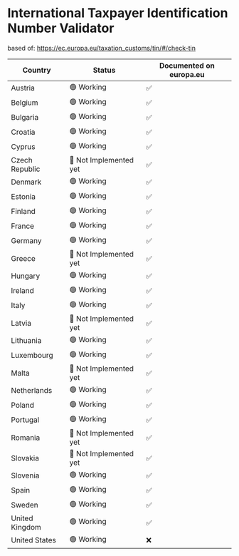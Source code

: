 # International Taxpayer Identification Number Validator

based of: https://ec.europa.eu/taxation_customs/tin/#/check-tin


| Country        | Status                 | Documented on europa.eu  |
| -------------- | ---------------------- | ------------------------ |
| Austria        | 🟢 Working             | ✅                        |
| Belgium        | 🟢 Working             | ✅                        |
| Bulgaria       | 🟢 Working             | ✅                        |
| Croatia        | 🟢 Working             | ✅                        |
| Cyprus         | 🟢 Working             | ✅                        |
| Czech Republic | 🔴 Not Implemented yet | ✅                        |
| Denmark        | 🟢 Working             | ✅                        |
| Estonia        | 🟢 Working             | ✅                        |
| Finland        | 🟢 Working             | ✅                        |
| France         | 🟢 Working             | ✅                        |
| Germany        | 🟢 Working             | ✅                        |
| Greece         | 🔴 Not Implemented yet | ✅                        |
| Hungary        | 🟢 Working             | ✅                        |
| Ireland        | 🟢 Working             | ✅                        |
| Italy          | 🟢 Working             | ✅                        |
| Latvia         | 🔴 Not Implemented yet | ✅                        |
| Lithuania      | 🟢 Working             | ✅                        |
| Luxembourg     | 🟢 Working             | ✅                        |
| Malta          | 🔴 Not Implemented yet | ✅                        |
| Netherlands    | 🟢 Working             | ✅                        |
| Poland         | 🟢 Working             | ✅                        |
| Portugal       | 🟢 Working             | ✅                        |
| Romania        | 🔴 Not Implemented yet | ✅                        |
| Slovakia       | 🔴 Not Implemented yet | ✅                        |
| Slovenia       | 🟢 Working             | ✅                        |
| Spain          | 🟢 Working             | ✅                        |
| Sweden         | 🟢 Working             | ✅                        |
| United Kingdom | 🟢 Working             | ✅                        |
| United States  | 🟢 Working             | ❌                        |


